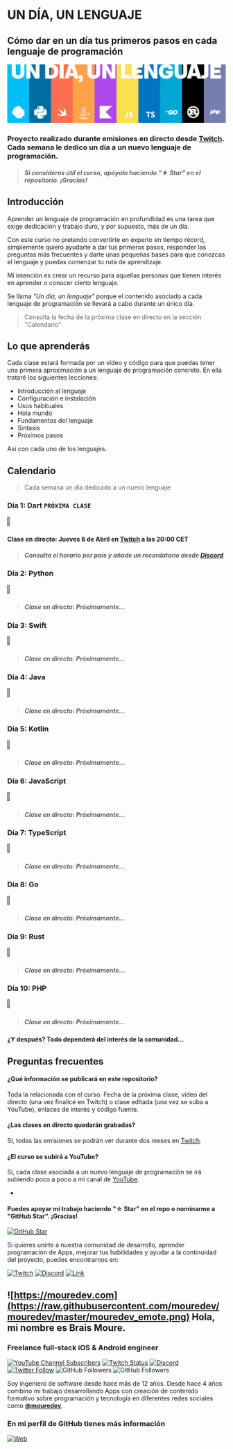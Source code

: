 # UN DÍA, UN LENGUAJE

## Cómo dar en un día tus primeros pasos en cada lenguaje de programación

![](./Media/header.jpg)

### Proyecto realizado durante emisiones en directo desde [Twitch](https://twitch.tv/mouredev). Cada semana le dedico un día a un nuevo lenguaje de programación.
> ##### Si consideras útil el curso, apóyalo haciendo "★ Star" en el repositorio. ¡Gracias!

## Introducción

Aprender un lenguaje de programación en profundidad es una tarea que exige dedicación y trabajo duro, y por supuesto, más de un día.

Con este curso no pretendo convertirte en experto en tiempo récord, simplemente quiero ayudarte a dar tus primeros pasos, responder las preguntas más frecuentes y darte unas pequeñas bases para que conozcas el lenguaje y puedas comenzar tu ruta de aprendizaje.

Mi intención es crear un recurso para aquellas personas que tienen interés en aprender o conocer cierto lenguaje.

Se llama *"Un día, un lenguaje"* porque el contenido asociado a cada lenguaje de programación se llevará a cabo durante un único día.

> Consulta la fecha de la próxima clase en directo en la sección "Calendario"

## Lo que aprenderás

Cada clase estará formada por un vídeo y código para que puedas tener una primera aproximación a un lenguaje de programación concreto. En ella trataré los siguientes lecciones:

* Introducción al lenguaje
* Configuración e instalación
* Usos habituales
* Hola mundo
* Fundamentos del lenguaje
* Sintaxis
* Próximos pasos

Así con cada uno de los lenguajes.

## Calendario

> Cada semana un día dedicado a un nuevo lenguaje

### Día 1: Dart `PRÓXIMA CLASE`

<a href=""><img src="https://cdn.jsdelivr.net/gh/devicons/devicon/icons/dart/dart-original.svg" style="height: 10%; width:10%;"/></a>

#### Clase en directo: Jueves 6 de Abril en [Twitch](https://twitch.tv/mouredev) a las 20:00 CET
> ##### Consulta el horario por país y añade un recordatorio desde [Discord](https://discord.gg/mouredev?event=1091025732739792948)

### Día 2: Python

<a href=""><img src="https://cdn.jsdelivr.net/gh/devicons/devicon/icons/python/python-original.svg" style="height: 10%; width:10%;"/></a>

> ##### Clase en directo: Próximamente... 

### Día 3: Swift

<a href=""><img src="https://cdn.jsdelivr.net/gh/devicons/devicon/icons/swift/swift-original.svg" style="height: 10%; width:10%;"/></a>

> ##### Clase en directo: Próximamente...
 

### Día 4: Java

<a href=""><img src="https://cdn.jsdelivr.net/gh/devicons/devicon/icons/java/java-original.svg" style="height: 10%; width:10%;"/></a>

> ##### Clase en directo: Próximamente...
          
### Día 5: Kotlin

<a href=""><img src="https://cdn.jsdelivr.net/gh/devicons/devicon/icons/kotlin/kotlin-original.svg" style="height: 10%; width:10%;"/></a>

> ##### Clase en directo: Próximamente...          

### Día 6: JavaScript

<a href=""><img src="https://cdn.jsdelivr.net/gh/devicons/devicon/icons/javascript/javascript-original.svg" style="height: 10%; width:10%;"/></a>

> ##### Clase en directo: Próximamente...

### Día 7: TypeScript

<a href=""><img src="https://cdn.jsdelivr.net/gh/devicons/devicon/icons/typescript/typescript-original.svg" style="height: 10%; width:10%;"/></a>

> ##### Clase en directo: Próximamente...
          
### Día 8: Go

<a href=""><img src="https://cdn.jsdelivr.net/gh/devicons/devicon/icons/go/go-original-wordmark.svg" style="height: 10%; width:10%;"/></a>

> ##### Clase en directo: Próximamente...          

### Día 9: Rust

<a href=""><img src="https://cdn.jsdelivr.net/gh/devicons/devicon/icons/rust/rust-plain.svg" style="height: 10%; width:10%;"/></a>

> ##### Clase en directo: Próximamente...

### Día 10: PHP

<a href=""><img src="https://cdn.jsdelivr.net/gh/devicons/devicon/icons/php/php-original.svg" style="height: 10%; width:10%;"/></a>

> ##### Clase en directo: Próximamente...

#### ¿Y después? Todo dependerá del interés de la comunidad...
          
## Preguntas frecuentes

#### ¿Qué información se publicará en este repositorio?
Toda la relacionada con el curso. Fecha de la próxima clase, vídeo del directo (una vez finalice en Twitch) o clase editada (una vez se suba a YouTube), enlaces de interés y código fuente.

#### ¿Las clases en directo quedarán grabadas?
Sí, todas las emisiones se podrán ver durante dos meses en [Twitch](https://www.twitch.tv/mouredev/videos).

#### ¿El curso se subirá a YouTube?
Sí, cada clase asociada a un nuevo lenguaje de programación se irá subiendo poco a poco a mi canal de [YouTube](https://www.youtube.com/@mouredev).

-

#### Puedes apoyar mi trabajo haciendo "☆ Star" en el repo o nominarme a "GitHub Star". ¡Gracias!

[![GitHub Star](https://img.shields.io/badge/GitHub-Nominar_a_star-yellow?style=for-the-badge&logo=github&logoColor=white&labelColor=101010)](https://stars.github.com/nominate/)

Si quieres unirte a nuestra comunidad de desarrollo, aprender programación de Apps, mejorar tus habilidades y ayudar a la continuidad del proyecto, puedes encontrarnos en:

[![Twitch](https://img.shields.io/badge/Twitch-Programación_en_directo-9146FF?style=for-the-badge&logo=twitch&logoColor=white&labelColor=101010)](https://twitch.tv/mouredev)
[![Discord](https://img.shields.io/badge/Discord-Servidor_de_la_comunidad-5865F2?style=for-the-badge&logo=discord&logoColor=white&labelColor=101010)](https://mouredev.com/discord)
[![Link](https://img.shields.io/badge/Links_de_interés-moure.dev-39E09B?style=for-the-badge&logo=Linktree&logoColor=white&labelColor=101010)](https://moure.dev)

## ![https://mouredev.com](https://raw.githubusercontent.com/mouredev/mouredev/master/mouredev_emote.png) Hola, mi nombre es Brais Moure.
### Freelance full-stack iOS & Android engineer

[![YouTube Channel Subscribers](https://img.shields.io/youtube/channel/subscribers/UCxPD7bsocoAMq8Dj18kmGyQ?style=social)](https://youtube.com/mouredevapps?sub_confirmation=1)
[![Twitch Status](https://img.shields.io/twitch/status/mouredev?style=social)](https://twitch.com/mouredev)
[![Discord](https://img.shields.io/discord/729672926432985098?style=social&label=Discord&logo=discord)](https://mouredev.com/discord)
[![Twitter Follow](https://img.shields.io/twitter/follow/mouredev?style=social)](https://twitter.com/mouredev)
![GitHub Followers](https://img.shields.io/github/followers/mouredev?style=social)
![GitHub Followers](https://img.shields.io/github/stars/mouredev?style=social)

Soy ingeniero de software desde hace más de 12 años. Desde hace 4 años combino mi trabajo desarrollando Apps con creación de contenido formativo sobre programación y tecnología en diferentes redes sociales como **[@mouredev](https://moure.dev)**.

### En mi perfil de GitHub tienes más información

[![Web](https://img.shields.io/badge/GitHub-MoureDev-14a1f0?style=for-the-badge&logo=github&logoColor=white&labelColor=101010)](https://github.com/mouredev)
